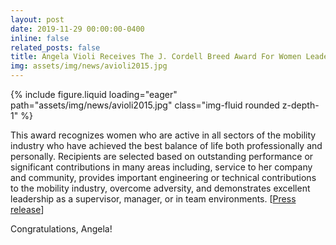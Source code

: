 ```yaml
---
layout: post
date: 2019-11-29 00:00:00-0400
inline: false
related_posts: false
title: Angela Violi Receives The J. Cordell Breed Award For Women Leaders
img: assets/img/news/avioli2015.jpg
---
```


<div class="row mt-4 justify-content-center">
    <div class="col-sm-12 col-md-6">
        {% include figure.liquid loading="eager" path="assets/img/news/avioli2015.jpg" class="img-fluid rounded z-depth-1" %}
    </div>
</div>

This award recognizes women who are active in all sectors of the mobility industry who have achieved the best balance of life both professionally and personally. Recipients are selected based on outstanding performance or significant contributions in many areas including, service to her company and community, provides important engineering or technical contributions to the mobility industry, overcome adversity, and demonstrates excellent leadership as a supervisor, manager, or in team environments.
[[Press release](https://me.engin.umich.edu/news-events/news/angela-violi-receives-j-cordell-breed-award-women-leaders/)]

Congratulations, Angela!